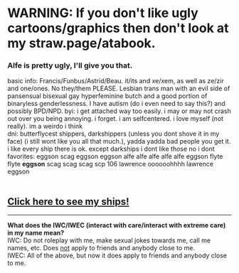 # WARNING: If you don't like ugly cartoons/graphics then don't look at my straw.page/atabook. 
### Alfe is pretty ugly, I'll give you that.
basic info: Francis/Funbus/Astrid/Beau. it/its and xe/xem, as well as ze/zir and one/ones. No they/them PLEASE. Lesbian trans man with an evil side of pansensual bisexual gay hyperfeminine butch and a good portion of binaryless genderlessness. I have autism (do i even need to say this?) and possibly BPD/NPD.
byi: i get attached way too easily. i may or may not crash out over you being annoying. i forget. i am selfcentered. i love myself (not really). im a weirdo  i think<br>
dni: butterflycest shippers, darkshippers (unless you dont shove it in my face) (i still wont like you all that much.), yadda yadda bad people you get it.<br>
i like every ship there is ok. except darkships i dont like those no i dont<br>
favorites: eggson scag eggson eggson alfe alfe alfe alfe alfe eggson flyte flyte **eggson** scag scag scag scp 106 lawrence oooooohhhh lawrence eggson<br>
<br>

## <a href="https://eggvision.straw.page/">Click here to see my ships!</a>
<hr>
<b>What does the IWC/IWEC (interact with care/interact with extreme care) in my name mean?</b><br>
IWC: Do not roleplay with me, make sexual jokes towards me, call me names, etc. Does <u>not</u> apply to friends and anybody close to me.<br>
IWEC: All of the above, but now it does apply to friends and anybody close to me. 

